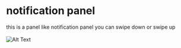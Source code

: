 # notification panel
this is a panel like notification panel you can swipe down or swipe up 
<br><br>
![Alt Text](http://botteach.ir/github/notificationpanel/notificationpanel.gif)
